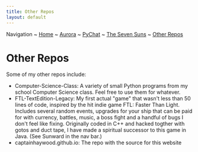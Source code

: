 ```yaml
---
title: Other Repos
layout: default
---
```

Navigation ~ [Home](https://somewhereoutinspace.github.io/) ~ [Aurora](https://somewhereoutinspace.github.io/AURORA-Clicker/) ~ [PyChat](https://somewhereoutinspace.github.io/PyChat/) ~ [The Seven Suns](https://somewhereoutinspace.github.io/The-Seven-Suns) ~ [Other Repos](https://somewhereoutinspace.github.io/OTHER)


# Other Repos
Some of my other repos include:
- Computer-Science-Class: A variety of small Python programs from my school Computer Science class. Feel free to use them for whatever.
- FTL-TextEdition-Legacy: My first actual "game" that wasn't less than 50 lines of code, inspired by the hit indie game FTL: Faster Than Light. Includes several random events, upgrades for your ship that can be paid for with currency, battles, music, a boss fight and a handful of bugs I don't feel like fixing. Originally coded in C++ and hacked togther with gotos and duct tape, I have made a spiritual successor to this game in Java. (See Sunward in the nav bar.)
- captainhaywood.github.io: The repo with the source for this website
